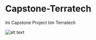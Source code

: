 # Capstone-Terratech
Ini Capstone Project tim Terratech 

![alt text](https://github.com/Naufaldo/Capstone-Terratech/iamge/Terratech.png)
